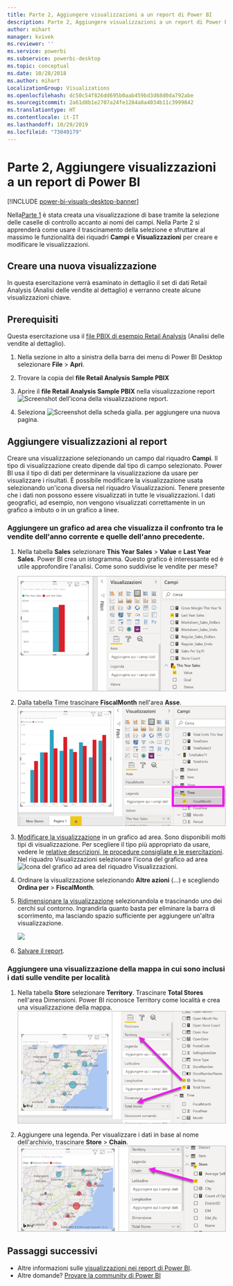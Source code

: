 ```yaml
---
title: Parte 2, Aggiungere visualizzazioni a un report di Power BI
description: Parte 2, Aggiungere visualizzazioni a un report di Power BI
author: mihart
manager: kvivek
ms.reviewer: ''
ms.service: powerbi
ms.subservice: powerbi-desktop
ms.topic: conceptual
ms.date: 10/28/2018
ms.author: mihart
LocalizationGroup: Visualizations
ms.openlocfilehash: dc50c54f826dd695b0aab459bd3d68d0da792abe
ms.sourcegitcommit: 2a61d8b1e2707a24fe1284a8a4034b11c3999842
ms.translationtype: HT
ms.contentlocale: it-IT
ms.lasthandoff: 10/29/2019
ms.locfileid: "73049179"
---
```

# <a name="part-2-add-visualizations-to-a-power-bi-report"></a>Parte 2, Aggiungere visualizzazioni a un report di Power BI

[!INCLUDE [power-bi-visuals-desktop-banner](../includes/power-bi-visuals-desktop-banner.md)]

Nella[Parte 1](power-bi-report-add-visualizations-i.md) è stata creata una visualizzazione di base tramite la selezione delle caselle di controllo accanto ai nomi dei campi.  Nella Parte 2 si apprenderà come usare il trascinamento della selezione e sfruttare al massimo le funzionalità dei riquadri **Campi** e **Visualizzazioni** per creare e modificare le visualizzazioni.


## <a name="create-a-new-visualization"></a>Creare una nuova visualizzazione
In questa esercitazione verrà esaminato in dettaglio il set di dati Retail Analysis (Analisi delle vendite al dettaglio) e verranno create alcune visualizzazioni chiave.

## <a name="prerequisites"></a>Prerequisiti

Questa esercitazione usa il [file PBIX di esempio Retail Analysis](http://download.microsoft.com/download/9/6/D/96DDC2FF-2568-491D-AAFA-AFDD6F763AE3/Retail%20Analysis%20Sample%20PBIX.pbix) (Analisi delle vendite al dettaglio).

1. Nella sezione in alto a sinistra della barra dei menu di Power BI Desktop selezionare **File** > **Apri**.
   
2. Trovare la copia del **file Retail Analysis Sample PBIX**

1. Aprire il **file Retail Analysis Sample PBIX** nella visualizzazione report ![Screenshot dell'icona della visualizzazione report](media/power-bi-visualization-kpi/power-bi-report-view.png).

1. Seleziona ![Screenshot della scheda gialla.](media/power-bi-visualization-kpi/power-bi-yellow-tab.png) per aggiungere una nuova pagina.

## <a name="add-visualizations-to-the-report"></a>Aggiungere visualizzazioni al report

Creare una visualizzazione selezionando un campo dal riquadro **Campi**. Il tipo di visualizzazione creato dipende dal tipo di campo selezionato. Power BI usa il tipo di dati per determinare la visualizzazione da usare per visualizzare i risultati. È possibile modificare la visualizzazione usata selezionando un'icona diversa nel riquadro Visualizzazioni. Tenere presente che i dati non possono essere visualizzati in tutte le visualizzazioni. I dati geografici, ad esempio, non vengono visualizzati correttamente in un grafico a imbuto o in un grafico a linee. 


### <a name="add-an-area-chart-that-looks-at-this-years-sales-compared-to-last-year"></a>Aggiungere un grafico ad area che visualizza il confronto tra le vendite dell'anno corrente e quelle dell'anno precedente.

1. Nella tabella **Sales** selezionare **This Year Sales** > **Value** e **Last Year Sales**. Power BI crea un istogramma.  Questo grafico è interessante ed è utile approfondire l'analisi. Come sono suddivise le vendite per mese?  
   
   ![Screenshot che illustra l'istogramma](media/power-bi-report-add-visualizations-ii/power-bi-start.png)

2. Dalla tabella Time trascinare **FiscalMonth** nell'area **Asse**.  
   ![Screenshot che illustra l'istogramma con FiscalMonth come asse](media/power-bi-report-add-visualizations-ii/power-bi-fiscalmonth.png)

3. [Modificare la visualizzazione](power-bi-report-change-visualization-type.md) in un grafico ad area.  Sono disponibili molti tipi di visualizzazione. Per scegliere il tipo più appropriato da usare, vedere le [relative descrizioni, le procedure consigliate e le esercitazioni](power-bi-visualization-types-for-reports-and-q-and-a.md). Nel riquadro Visualizzazioni selezionare l'icona del grafico ad area ![Icona del grafico ad area del riquadro Visualizzazioni](media/power-bi-report-add-visualizations-ii/power-bi-area-chart.png).

4. Ordinare la visualizzazione selezionando **Altre azioni** (...) e scegliendo **Ordina per** >  **FiscalMonth**.

5. [Ridimensionare la visualizzazione](power-bi-visualization-move-and-resize.md) selezionandola e trascinando uno dei cerchi sul contorno. Ingrandirla quanto basta per eliminare la barra di scorrimento, ma lasciando spazio sufficiente per aggiungere un'altra visualizzazione.
   
   ![](media/power-bi-report-add-visualizations-ii/pbi_part2_7b.png)
6. [Salvare il report](../service-report-save.md).

### <a name="add-a-map-visualization-that-looks-at-sales-by-location"></a>Aggiungere una visualizzazione della mappa in cui sono inclusi i dati sulle vendite per località

1. Nella tabella **Store** selezionare **Territory**. Trascinare **Total Stores** nell'area Dimensioni. Power BI riconosce Territory come località e crea una visualizzazione della mappa.  
   ![Grafico ad area](media/power-bi-report-add-visualizations-ii/power-bi-map1.png)

2. Aggiungere una legenda.  Per visualizzare i dati in base al nome dell'archivio, trascinare **Store** > **Chain**.  
   ![](media/power-bi-report-add-visualizations-ii/power-bi-chain.png)

## <a name="next-steps"></a>Passaggi successivi
* Altre informazioni sulle [visualizzazioni nei report di Power BI](power-bi-report-visualizations.md).  
* Altre domande? [Provare la community di Power BI](http://community.powerbi.com/)

